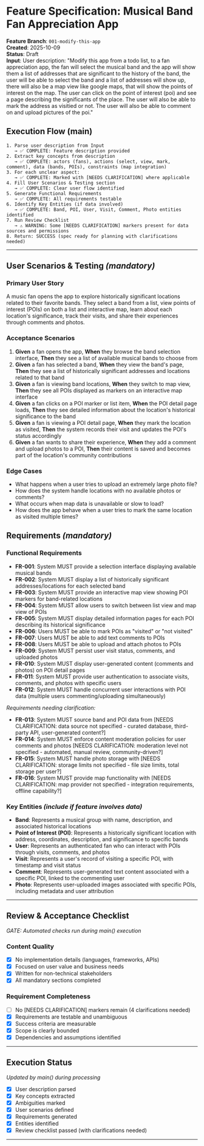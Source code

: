 # Feature Specification: Musical Band Fan Appreciation App

**Feature Branch**: `001-modify-this-app`  
**Created**: 2025-10-09  
**Status**: Draft  
**Input**: User description: "Modify this app from a todo list, to a fan appreciation app, the fan will select the musical band and the app will show them a list of addresses that are significant to the history of the band, the user will be able to select the band and a list of addresses will show up, there will also be a map view like google maps, that will show the points of interest on the map. The user can click on the point of interest (poi) and see a page describing the significants of the place. The user will also be able to mark the address as visitied or not. The user will also be able to comment on and upload pictures of the poi."

## Execution Flow (main)
```
1. Parse user description from Input
   → ✅ COMPLETE: Feature description provided
2. Extract key concepts from description
   → ✅ COMPLETE: actors (fans), actions (select, view, mark, comment), data (bands, POIs), constraints (map integration)
3. For each unclear aspect:
   → ✅ COMPLETE: Marked with [NEEDS CLARIFICATION] where applicable
4. Fill User Scenarios & Testing section
   → ✅ COMPLETE: Clear user flow identified
5. Generate Functional Requirements
   → ✅ COMPLETE: All requirements testable
6. Identify Key Entities (if data involved)
   → ✅ COMPLETE: Band, POI, User, Visit, Comment, Photo entities identified
7. Run Review Checklist
   → ⚠️ WARNING: Some [NEEDS CLARIFICATION] markers present for data sources and permissions
8. Return: SUCCESS (spec ready for planning with clarifications needed)
```

---

## User Scenarios & Testing *(mandatory)*

### Primary User Story
A music fan opens the app to explore historically significant locations related to their favorite bands. They select a band from a list, view points of interest (POIs) on both a list and interactive map, learn about each location's significance, track their visits, and share their experiences through comments and photos.

### Acceptance Scenarios
1. **Given** a fan opens the app, **When** they browse the band selection interface, **Then** they see a list of available musical bands to choose from
2. **Given** a fan has selected a band, **When** they view the band's page, **Then** they see a list of historically significant addresses and locations related to that band
3. **Given** a fan is viewing band locations, **When** they switch to map view, **Then** they see all POIs displayed as markers on an interactive map interface
4. **Given** a fan clicks on a POI marker or list item, **When** the POI detail page loads, **Then** they see detailed information about the location's historical significance to the band
5. **Given** a fan is viewing a POI detail page, **When** they mark the location as visited, **Then** the system records their visit and updates the POI's status accordingly
6. **Given** a fan wants to share their experience, **When** they add a comment and upload photos to a POI, **Then** their content is saved and becomes part of the location's community contributions

### Edge Cases
- What happens when a user tries to upload an extremely large photo file?
- How does the system handle locations with no available photos or comments?
- What occurs when map data is unavailable or slow to load?
- How does the app behave when a user tries to mark the same location as visited multiple times?

## Requirements *(mandatory)*

### Functional Requirements
- **FR-001**: System MUST provide a selection interface displaying available musical bands
- **FR-002**: System MUST display a list of historically significant addresses/locations for each selected band
- **FR-003**: System MUST provide an interactive map view showing POI markers for band-related locations
- **FR-004**: System MUST allow users to switch between list view and map view of POIs
- **FR-005**: System MUST display detailed information pages for each POI describing its historical significance
- **FR-006**: Users MUST be able to mark POIs as "visited" or "not visited"
- **FR-007**: Users MUST be able to add text comments to POIs
- **FR-008**: Users MUST be able to upload and attach photos to POIs
- **FR-009**: System MUST persist user visit status, comments, and uploaded photos
- **FR-010**: System MUST display user-generated content (comments and photos) on POI detail pages
- **FR-011**: System MUST provide user authentication to associate visits, comments, and photos with specific users
- **FR-012**: System MUST handle concurrent user interactions with POI data (multiple users commenting/uploading simultaneously)

*Requirements needing clarification:*
- **FR-013**: System MUST source band and POI data from [NEEDS CLARIFICATION: data source not specified - curated database, third-party API, user-generated content?]
- **FR-014**: System MUST enforce content moderation policies for user comments and photos [NEEDS CLARIFICATION: moderation level not specified - automated, manual review, community-driven?]
- **FR-015**: System MUST handle photo storage with [NEEDS CLARIFICATION: storage limits not specified - file size limits, total storage per user?]
- **FR-016**: System MUST provide map functionality with [NEEDS CLARIFICATION: map provider not specified - integration requirements, offline capability?]

### Key Entities *(include if feature involves data)*
- **Band**: Represents a musical group with name, description, and associated historical locations
- **Point of Interest (POI)**: Represents a historically significant location with address, coordinates, description, and significance to specific bands  
- **User**: Represents an authenticated fan who can interact with POIs through visits, comments, and photos
- **Visit**: Represents a user's record of visiting a specific POI, with timestamp and visit status
- **Comment**: Represents user-generated text content associated with a specific POI, linked to the commenting user
- **Photo**: Represents user-uploaded images associated with specific POIs, including metadata and user attribution

---

## Review & Acceptance Checklist
*GATE: Automated checks run during main() execution*

### Content Quality
- [x] No implementation details (languages, frameworks, APIs)
- [x] Focused on user value and business needs
- [x] Written for non-technical stakeholders
- [x] All mandatory sections completed

### Requirement Completeness
- [ ] No [NEEDS CLARIFICATION] markers remain (4 clarifications needed)
- [x] Requirements are testable and unambiguous  
- [x] Success criteria are measurable
- [x] Scope is clearly bounded
- [x] Dependencies and assumptions identified

---

## Execution Status
*Updated by main() during processing*

- [x] User description parsed
- [x] Key concepts extracted
- [x] Ambiguities marked
- [x] User scenarios defined
- [x] Requirements generated
- [x] Entities identified
- [x] Review checklist passed (with clarifications needed)

---
